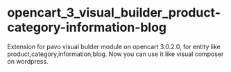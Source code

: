 # opencart_3_visual_builder_product-category-information-blog
Extension for pavo visual bulder module on opencart 3.0.2.0, for entity like product,category,information,blog. Now you can use it like visual composer on wordpress. 
